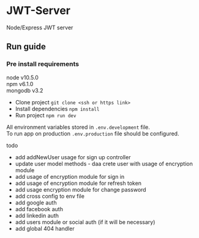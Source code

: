 # JWT-Server
Node/Express JWT server

## Run guide
### Pre install requirements
node v10.5.0 \
npm  v6.1.0  \
mongodb v3.2

* Clone project
```git clone <ssh or https link>```
* Install dependencies
```npm install```
* Run project
```npm run dev```

All environment variables stored in `.env.development` file. \
To run app on production `.env.production` file should be configured.


todo
- add addNewUser usage for sign up controller
- update user model methods - daa crete user with usage of encryption module
- add usage of encryption module for sign in
- add usage of encryption module for refresh token
- add usage encryption module for change password
- add cross config to env file
- add google auth
- add facebook auth
- add linkedin auth
- add users module or social auth (if it will be necessary)
- add global 404 handler
